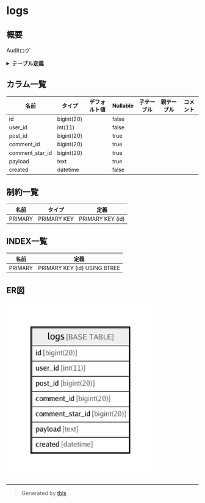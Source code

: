 # logs

## 概要

Auditログ

<details>
<summary><strong>テーブル定義</strong></summary>

```sql
CREATE TABLE `logs` (
  `id` bigint(20) NOT NULL AUTO_INCREMENT,
  `user_id` int(11) NOT NULL,
  `post_id` bigint(20) DEFAULT NULL,
  `comment_id` bigint(20) DEFAULT NULL,
  `comment_star_id` bigint(20) DEFAULT NULL,
  `payload` text,
  `created` datetime NOT NULL,
  PRIMARY KEY (`id`)
) ENGINE=InnoDB DEFAULT CHARSET=latin1 COMMENT='Auditログ'
```

</details>

## カラム一覧

| 名前              | タイプ        | デフォルト値       | Nullable | 子テーブル      | 親テーブル      | コメント     |
| --------------- | ---------- | ------------ | -------- | ---------- | ---------- | -------- |
| id              | bigint(20) |              | false    |            |            |          |
| user_id         | int(11)    |              | false    |            |            |          |
| post_id         | bigint(20) |              | true     |            |            |          |
| comment_id      | bigint(20) |              | true     |            |            |          |
| comment_star_id | bigint(20) |              | true     |            |            |          |
| payload         | text       |              | true     |            |            |          |
| created         | datetime   |              | false    |            |            |          |

## 制約一覧

| 名前      | タイプ         | 定義               |
| ------- | ----------- | ---------------- |
| PRIMARY | PRIMARY KEY | PRIMARY KEY (id) |

## INDEX一覧

| 名前      | 定義                           |
| ------- | ---------------------------- |
| PRIMARY | PRIMARY KEY (id) USING BTREE |

## ER図

![er](logs.png)

---

> Generated by [tbls](https://github.com/k1LoW/tbls)
